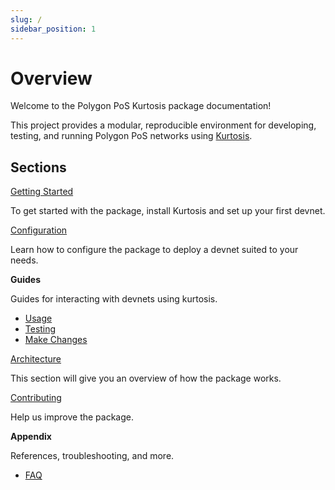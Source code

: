 ```yaml
---
slug: /
sidebar_position: 1
---
```


# Overview

Welcome to the Polygon PoS Kurtosis package documentation!

This project provides a modular, reproducible environment for developing, testing, and running Polygon PoS networks using [Kurtosis](https://kurtosis.com/).

## Sections

[Getting Started](./getting-started.md)

To get started with the package, install Kurtosis and set up your first devnet.

[Configuration](../configuration/overview.md)

Learn how to configure the package to deploy a devnet suited to your needs.

**Guides**

Guides for interacting with devnets using kurtosis.

- [Usage](../guides/interact.md)
- [Testing](../guides/test.md)
- [Make Changes](../guides/make-changes.md)

[Architecture](../architecture/overview.md)

This section will give you an overview of how the package works.

[Contributing](../contributing.md)

Help us improve the package.

**Appendix**

References, troubleshooting, and more.

- [FAQ](../appendix/faq.md)
